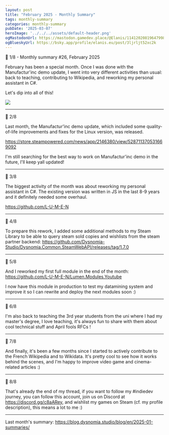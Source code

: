 ```yaml
---
layout: post
title: "February 2025 - Monthly Summary"
tags: monthly-summary
categories: monthly-summary
pubDate: '2025-03-07'
heroImage: '../../../assets/default-header.png'
ogMastodonUrl: https://mastodon.gamedev.place/@Elanis/114120208196479989
ogBlueskyUrl: https://bsky.app/profile/elanis.eu/post/3ljrljt52xc2k
---
```


🧵 1/8 - Monthly summary #26, February 2025

February has been a special month. Once I was done with the Manufactur'inc demo update, I went into very different activities than usual: back to teaching, contributing to Wikipedia, and reworking my personal assistant in C#.

Let's dip into all of this!

![](/assets/img/202502-summaries/1.png)

<hr />

🧵 2/8

Last month, the Manufactur'inc demo update, which included some quality-of-life improvements and fixes for the Linux version, was released.

https://store.steampowered.com/news/app/2146380/view/528711370531669092

I'm still searching for the best way to work on Manufactur'inc demo in the future, I'll keep yall updated!

<hr />

🧵 3/8

The biggest activity of the month was about reworking my personal assistant in C#. The existing version was written in JS in the last 8-9 years and it definitely needed some overhaul.

https://github.com/L-U-M-E-N

<hr />

🧵 4/8

To prepare this rework, I added some additional methods to my Steam Library to be able to query steam sold copies and wishlists from the steam partner backend: https://github.com/Dysnomia-Studio/Dysnomia.Common.SteamWebAPI/releases/tag/1.7.0

<hr />

🧵 5/8

And I reworked my first full module in the end of the month: https://github.com/L-U-M-E-N/Lumen.Modules.Youtube

I now have this module in production to test my datamining system and improve it so I can rewrite and deploy the next modules soon :) 

<hr />

🧵 6/8

I'm also back to teaching the 3rd year students from the uni where I had my master's degree, I love teaching, it's always fun to share with them about cool technical stuff and April fools RFCs !

<hr />

🧵 7/8

And finally, it's been a few months since I started to actively contribute to the French Wikipedia and to Wikidata. It's pretty cool to see how it works behind the scenes, and I'm happy to improve video game and cinema-related articles :)

<hr />

🧵 8/8

That's already the end of my thread, if you want to follow my #indiedev journey, you can follow this account, join us on Discord at https://discord.gg/c8aARey, and wishlist my games on Steam (cf. my profile description), this means a lot to me :)

<hr />

Last month's summary: https://blog.dysnomia.studio/blog/en/2025-01-summaries/